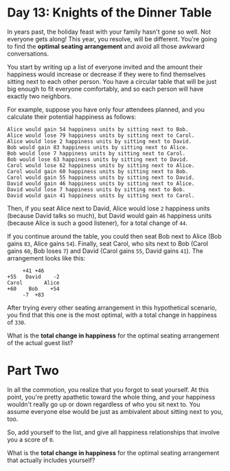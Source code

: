# Day 13: Knights of the Dinner Table
In years past, the holiday feast with your family hasn't gone so well. Not everyone gets along! This year, you resolve, 
will be different. You're going to find the **optimal seating arrangement** and avoid all those awkward conversations.

You start by writing up a list of everyone invited and the amount their happiness would increase or decrease if they 
were to find themselves sitting next to each other person. You have a circular table that will be just big enough to 
fit everyone comfortably, and so each person will have exactly two neighbors.

For example, suppose you have only four attendees planned, and you calculate their potential happiness as follows:
```
Alice would gain 54 happiness units by sitting next to Bob.
Alice would lose 79 happiness units by sitting next to Carol.
Alice would lose 2 happiness units by sitting next to David.
Bob would gain 83 happiness units by sitting next to Alice.
Bob would lose 7 happiness units by sitting next to Carol.
Bob would lose 63 happiness units by sitting next to David.
Carol would lose 62 happiness units by sitting next to Alice.
Carol would gain 60 happiness units by sitting next to Bob.
Carol would gain 55 happiness units by sitting next to David.
David would gain 46 happiness units by sitting next to Alice.
David would lose 7 happiness units by sitting next to Bob.
David would gain 41 happiness units by sitting next to Carol.
```
Then, if you seat Alice next to David, Alice would lose `2` happiness units (because David talks so much), but David 
would gain `46` happiness units (because Alice is such a good listener), for a total change of `44`.

If you continue around the table, you could then seat Bob next to Alice (Bob gains `83`, Alice gains `54`). Finally, 
seat Carol, who sits next to Bob (Carol gains `60`, Bob loses `7`) and David (Carol gains `55`, David gains `41`). The 
arrangement looks like this:
```
     +41 +46
+55   David    -2
Carol       Alice
+60    Bob    +54
     -7  +83
```
After trying every other seating arrangement in this hypothetical scenario, you find that this one is the most optimal, 
with a total change in happiness of `330`.

What is the **total change in happiness** for the optimal seating arrangement of the actual guest list?

# Part Two
In all the commotion, you realize that you forgot to seat yourself. At this point, you're pretty apathetic toward the 
whole thing, and your happiness wouldn't really go up or down regardless of who you sit next to. You assume everyone 
else would be just as ambivalent about sitting next to you, too.

So, add yourself to the list, and give all happiness relationships that involve you a score of `0`.

What is the **total change in happiness** for the optimal seating arrangement that actually includes yourself?
